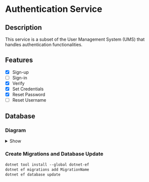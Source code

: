 # Authentication Service

## Description

This service is a subset of the User Management System (UMS) that handles authentication functionalities.

## Features

- [x] Sign-up
- [ ] Sign-in
- [x] Verify
- [x] Set Credentials
- [x] Reset Password
- [ ] Reset Username

## Database

### Diagram

<details>
  <summary>Show</summary>

![db-diagram](./assets/database.jpg)
</details>

### Create Migrations and Database Update

```shell
dotnet tool install --global dotnet-ef
dotnet ef migrations add MigrationName
dotnet ef database update
```
